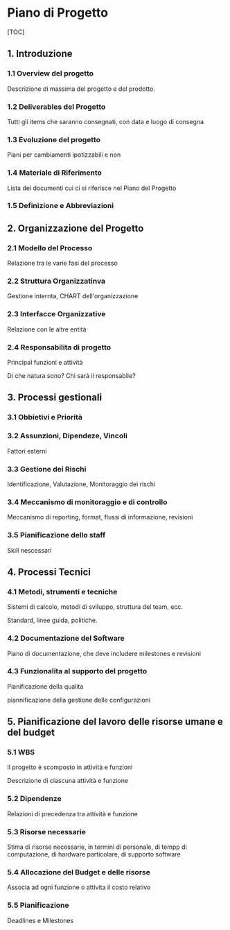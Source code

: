 # Piano di Progetto

[TOC]

## 1. Introduzione

### 1.1 Overview del progetto

Descrizione di massima del progetto e del prodotto.

### 1.2 Deliverables del Progetto

Tutti gli items che saranno consegnati, con data e luogo di consegna

### 1.3 Evoluzione del progetto

Piani per cambiamenti ipotizzabili e non

### 1.4 Materiale di Riferimento

Lista dei documenti cui ci si riferisce nel Piano del Progetto

### 1.5 Definizione e Abbreviazioni



## 2. Organizzazione del Progetto

### 2.1 Modello del Processo

Relazione tra le varie fasi del processo

### 2.2 Struttura Organizzatinva

Gestione internta, CHART dell'organizzazione

### 2.3 Interfacce Organizzative

Relazione con le altre entità

### 2.4 Responsabilita di progetto

Principal funzioni e attività

Di che natura sono? Chi sarà il responsabile?



## 3. Processi gestionali

### 3.1 Obbietivi e Priorità

### 3.2 Assunzioni, Dipendeze, Vincoli

Fattori esterni

### 3.3 Gestione dei Rischi

Identificazione, Valutazione, Monitoraggio dei rischi

### 3.4 Meccanismo di monitoraggio e di controllo

Meccanismo di reporting, format, flussi di informazione, revisioni

### 3.5 Pianificazione dello staff

Skill nescessari



## 4. Processi Tecnici

### 4.1 Metodi, strumenti e tecniche

Sistemi di calcolo, metodi di sviluppo, struttura del team, ecc.

Standard, linee guida, politiche.

### 4.2 Documentazione del Software

Piano di documentazione, che deve includere milestones  e revisioni

### 4.3 Funzionalita al supporto del progetto

Pianificazione della qualita

piannificazione della gestione delle configurazioni



## 5. Pianificazione del lavoro delle risorse umane e del budget

### 5.1 WBS

Il progetto è scomposto in attività e funzioni

Descrizione di ciascuna attività e funzione

### 5.2 Dipendenze

Relazioni di precedenza tra attività e funzione

### 5.3 Risorse necessarie

Stima di risorse necessarie, in termini di personale, di tempp di computazione, di hardware particolare, di supporto software

### 5.4 Allocazione del Budget e delle risorse

Associa ad ogni funzione o attivita il costo relativo

### 5.5 Pianificazione

Deadlines e Milestones